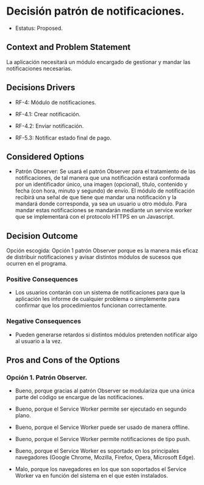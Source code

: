 # Decisión patrón de notificaciones.   

* Estatus: Proposed.   
 

## Context and Problem Statement   

La aplicación necesitará un módulo encargado de gestionar y mandar las notificaciones necesarias.  
 

## Decisions Drivers   

* RF-4: Módulo de notificaciones. 

* RF-4.1: Crear notificación. 

* RF-4.2: Enviar notificación. 

* RF-5.3: Notificar estado final de pago. 

 
## Considered Options   

* Patrón Observer: Se usará el patrón Observer para el tratamiento de las notificaciones, de tal manera que una notificación estará conformada por un identificador único, una imagen (opcional), título, contenido y fecha (con hora, minuto y segundo) de envío. El módulo de notificación recibirá una señal de que tiene que mandar una notificación y la mandará donde corresponda, ya sea un usuario u otro módulo. Para mandar estas notificaciones se mandarán mediante un service worker que se implementará con el protocolo HTTPS en un Javascript. 
  

## Decision Outcome   

Opción escogida: Opción 1 patrón Observer porque es la manera más eficaz de distribuir notificaciones y avisar distintos módulos de sucesos que ocurren en el programa. 


### Positive Consequences   

* Los usuarios contarán con un sistema de notificaciones para que la aplicación les informe de cualquier problema o simplemente para confirmar que los procedimientos funcionan correctamente. 

  
### Negative Consequences 

* Pueden generarse retardos si distintos módulos pretenden notificar algo al usuario a la vez. 


## Pros and Cons of the Options   
### Opción 1. Patrón Observer. 

* Bueno, porque gracias al patrón Observer se modulariza que una única parte del código se encargue de las notificaciones. 

* Bueno, porque el Service Worker permite ser ejecutado en segundo plano. 

* Bueno, porque el Service Worker puede ser usado de manera offline. 

* Bueno, porque el Service Worker permite notificaciones de tipo push. 

* Bueno, porque el Service Worker es soportado en los principales navegadores (Google Chrome, Mozilla, Firefox, Opera, Microsoft Edge). 

* Malo, porque los navegadores en los que son soportados el Service Worker va en función del sistema en el que estén instalados. 

 

 